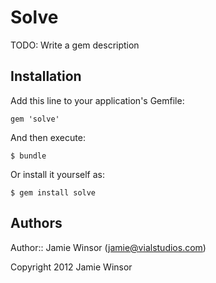 # Solve

TODO: Write a gem description

## Installation

Add this line to your application's Gemfile:

    gem 'solve'

And then execute:

    $ bundle

Or install it yourself as:

    $ gem install solve

## Authors

Author:: Jamie Winsor (<jamie@vialstudios.com>)

Copyright 2012 Jamie Winsor
